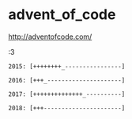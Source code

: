 # advent_of_code

<http://adventofcode.com/>

:3

```
2015: [++++++++_----------------]

2016: [+++_---------------------]

2017: [++++++++++++++_----------]

2018: [+++----------------------]
```
